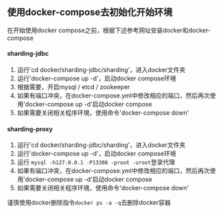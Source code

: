 ## 使用docker-compose去初始化开始环境
在开始使用docker compose之前，根据下述参考网址安装docker和docker-compose

#### sharding-jdbc
1. 运行'cd docker/sharding-jdbc/sharding'，进入docker文件夹
2. 运行'docker-compose up -d'，启动docker compose环境
3. 根据需要，开启mysql / etcd / zookeeper
4. 如果有端口冲突，在docker-compose.yml中修改相应的端口，然后再次使用'docker-compose up -d'启动docker compose
5. 如果需要关闭相关程序环境，使用命令'docker-compose down'

#### sharding-proxy
1. 运行'cd docker/sharding-jdbc/sharding'，进入docker文件夹
2. 运行'docker-compose up -d'，启动docker compose环境
3. 运行 `mysql -h127.0.0.1 -P13308 -proot -uroot`登录代理
4. 如果有端口冲突，在docker-compose.yml中修改相应的端口，然后再次使用'docker-compose up -d'启动docker compose
5. 如果需要关闭相关程序环境，使用命令'docker-compose down'

谨慎使用docker删除指令`docker ps -a -q`去删除docker容器
